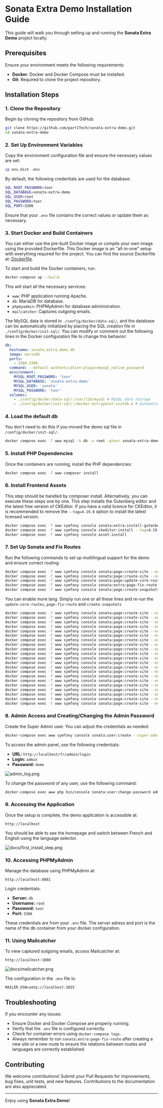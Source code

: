 # Sonata Extra Demo Installation Guide

This guide will walk you through setting up and running the **Sonata Extra Demo** project locally.

## Prerequisites

Ensure your environment meets the following requirements:

- **Docker**: Docker and Docker Compose must be installed.
- **Git**: Required to clone the project repository.

## Installation Steps

### 1. Clone the Repository

Begin by cloning the repository from GitHub:

```bash
git clone https://github.com/partITech/sonata-extra-demo.git
cd sonata-extra-demo
```

### 2. Set Up Environment Variables

Copy the environment configuration file and ensure the necessary values are set:

```bash
cp env.dist .env
```

By default, the following credentials are used for the database:

```bash
SQL_ROOT_PASSWORD=toor
SQL_DATABASE=sonata-extra-demo
SQL_USER=root
SQL_PASSWORD=toor
SQL_PORT=3306
```

Ensure that your `.env` file contains the correct values or update them as necessary.

### 3. Start Docker and Build Containers

You can either use the pre-built Docker image or compile your own image using the provided Dockerfile. This Docker image is an "all-in-one" setup with everything required for the project. You can find the source Dockerfile at: [Dockerfile](https://raw.githubusercontent.com/partITech/docker-apache-php/refs/heads/main/Dockerfile).

To start and build the Docker containers, run:

```bash
docker-compose up --build
```

This will start all the necessary services:
- `www`: PHP application running Apache.
- `db`: MariaDB for database.
- `phpmyadmin`: PHPMyAdmin for database administration.
- `mailcatcher`: Captures outgoing emails.

The MySQL data is stored in `./config/docker/data-sql/`, and the database can be automatically initialized by placing the SQL creation file in `./config/docker/init-sql/`. You can modify or comment out the following lines in the Docker configuration file to change this behavior:

```yaml
db:
  hostname: sonata_extra_demo_db
  image: mariadb
  ports:
    - 3306:3306
  command: --default-authentication-plugin=mysql_native_password
  environment:
    MYSQL_ROOT_PASSWORD: 'toor'
    MYSQL_DATABASE: 'sonata-extra-demo'
    MYSQL_USER: 'sonata'
    MYSQL_PASSWORD: 'toor'
  volumes:
    - ./config/docker/data-sql/:/var/lib/mysql # MySQL data storage
    - ./config/docker/init-sql/:/docker-entrypoint-initdb.d # Automatic database initialization
```

### 4. Load the default db

You don't need to do this if you moved the demo sql file in `/config/docker/init-sql/`.
```bash
docker compose exec -T www mysql -h db -u root -ptoor sonata-extra-demo < sonata-extra-demo.sql

```


### 5. Install PHP Dependencies

Once the containers are running, install the PHP dependencies:

```bash
docker compose exec -T www composer install
```


### 6. Install Frontend Assets

This step should be handled  by composer install. Alternatively, you can execute these steps one by one.
This step installs the Gutenberg editor and the latest free version of CKEditor. If you have a valid licence for CKEditor, it is recommended to remove the `--tag=4.19.0` option to install the latest licensed version.


```bash
docker compose exec -T www symfony console sonata:extra:install-gutenberg
docker compose exec -T www symfony console ckeditor:install --tag=4.19.0
docker compose exec -T www symfony console asset:install
```

### 7. Set Up Sonata and Fix Routes

Run the following commands to set up multilingual support for the demo and ensure correct routing:

```bash
docker compose exec -T www symfony console sonata:page:create-site --enabled --name France --relativePath /fr --host localhost --enabledFrom now --enabledTo 2030-10-18 --locale fr --default --no-confirmation
docker compose exec -T www symfony console sonata:page:create-site --enabled --name English --relativePath /en --host localhost --enabledFrom now --enabledTo 2030-10-18 --locale en --no-confirmation
docker compose exec -T www symfony console sonata:page:update-core-routes
docker compose exec -T www symfony console sonata:extra:page-fix-route
docker compose exec -T www symfony console sonata:page:create-snapshots
```

You can enable more lang. Simply run one or all these lines and re-run the `update-core-routes`, `page-fix-route` and `create-snapshots`

```bash
docker compose exec -T www symfony console sonata:page:create-site --enabled --name France --relativePath /fr --host localhost --enabledFrom now --enabledTo 2030-10-18 --locale fr --default --no-confirmation
docker compose exec -T www symfony console sonata:page:create-site --enabled --name Germany --relativePath /de --host localhost --enabledFrom now --enabledTo 2030-10-18 --locale de --no-confirmation
docker compose exec -T www symfony console sonata:page:create-site --enabled --name Spain --relativePath /es --host localhost --enabledFrom now --enabledTo 2030-10-18 --locale es --no-confirmation
docker compose exec -T www symfony console sonata:page:create-site --enabled --name Italy --relativePath /it --host localhost --enabledFrom now --enabledTo 2030-10-18 --locale it --no-confirmation
docker compose exec -T www symfony console sonata:page:create-site --enabled --name United Kingdom --relativePath /en --host localhost --enabledFrom now --enabledTo 2030-10-18 --locale en --no-confirmation
docker compose exec -T www symfony console sonata:page:create-site --enabled --name Portugal --relativePath /pt --host localhost --enabledFrom now --enabledTo 2030-10-18 --locale pt --no-confirmation
docker compose exec -T www symfony console sonata:page:create-site --enabled --name Belgium --relativePath /nl --host localhost --enabledFrom now --enabledTo 2030-10-18 --locale nl --no-confirmation
docker compose exec -T www symfony console sonata:page:create-site --enabled --name Netherlands --relativePath /nl --host localhost --enabledFrom now --enabledTo 2030-10-18 --locale nl --no-confirmation
docker compose exec -T www symfony console sonata:page:create-site --enabled --name Austria --relativePath /de --host localhost --enabledFrom now --enabledTo 2030-10-18 --locale de --no-confirmation
docker compose exec -T www symfony console sonata:page:create-site --enabled --name Switzerland --relativePath /fr --host localhost --enabledFrom now --enabledTo 2030-10-18 --locale fr --no-confirmation
docker compose exec -T www symfony console sonata:page:create-site --enabled --name Sweden --relativePath /sv --host localhost --enabledFrom now --enabledTo 2030-10-18 --locale sv --no-confirmation
docker compose exec -T www symfony console sonata:page:create-site --enabled --name Norway --relativePath /no --host localhost --enabledFrom now --enabledTo 2030-10-18 --locale no --no-confirmation
docker compose exec -T www symfony console sonata:page:create-site --enabled --name Finland --relativePath /fi --host localhost --enabledFrom now --enabledTo 2030-10-18 --locale fi --no-confirmation
docker compose exec -T www symfony console sonata:page:create-site --enabled --name Denmark --relativePath /da --host localhost --enabledFrom now --enabledTo 2030-10-18 --locale da --no-confirmation
docker compose exec -T www symfony console sonata:page:create-site --enabled --name Poland --relativePath /pl --host localhost --enabledFrom now --enabledTo 2030-10-18 --locale pl --no-confirmation
docker compose exec -T www symfony console sonata:page:create-site --enabled --name Czech Republic --relativePath /cz --host localhost --enabledFrom now --enabledTo 2030-10-18 --locale cz --no-confirmation
docker compose exec -T www symfony console sonata:page:create-site --enabled --name Slovakia --relativePath /sk --host localhost --enabledFrom now --enabledTo 2030-10-18 --locale sk --no-confirmation
docker compose exec -T www symfony console sonata:page:create-site --enabled --name Hungary --relativePath /hu --host localhost --enabledFrom now --enabledTo 2030-10-18 --locale hu --no-confirmation
docker compose exec -T www symfony console sonata:page:create-site --enabled --name Greece --relativePath /gr --host localhost --enabledFrom now --enabledTo 2030-10-18 --locale gr --no-confirmation
docker compose exec -T www symfony console sonata:page:create-site --enabled --name Ireland --relativePath /ie --host localhost --enabledFrom now --enabledTo 2030-10-18 --locale ie --no-confirmation
docker compose exec -T www symfony console sonata:page:create-site --enabled --name Luxembourg --relativePath /lu --host localhost --enabledFrom now --enabledTo 2030-10-18 --locale lu --no-confirmation
```

### 8. Admin Access and Creating/Changing the Admin Password

Create the Super Admin user. You can adjust the credentials as needed:

```bash
docker-compose exec www symfony console sonata:user:create --super-admin admin your@email.com demo
```

To access the admin panel, use the following credentials:

- **URL:** `http://localhost/fr/admin/login`
- **Login:** `admin`
- **Password:** `demo`

![admin_log.png](docs/admin_log.png)

To change the password of any user, use the following command:

```bash
docker-compose exec www php bin/console sonata:user:change-password admin new_password
```

### 9. Accessing the Application

Once the setup is complete, the demo application is accessible at:

```
http://localhost
```

You should be able to see the homepage and switch between French and English using the language selector.

![docs/first_install_step.png](./docs/first_install_step.png)


### 10. Accessing PHPMyAdmin

Manage the database using PHPMyAdmin at:

```
http://localhost:8081
```


Login credentials:

- **Server:** `db`
- **Username:** `root`
- **Password:** `toor`
- **Port:** `3306`

These credentials are from your `.env` file.
The server adress and port is the name of the db container from your docker configuration.

### 11. Using Mailcatcher

To view captured outgoing emails, access Mailcatcher at:


```
http://localhost:1080
```
![docs/mailcatcher.png](docs/mailcatcher.png)

The configuration in the `.env` file is:
```
MAILER_DSN=smtp://localhost:1025
```


## Troubleshooting

If you encounter any issues:

- Ensure Docker and Docker Compose are properly running.
- Verify that the `.env` file is configured correctly.
- Check for container errors using `docker-compose logs`.
- Always remember to run `sonata:extra:page-fix-route` after creating a new site or a new route to ensure the relations between routes and languages are correctly established.


## Contributing

We welcome contributions! Submit your Pull Requests for improvements, bug fixes, unit tests, and new features. Contributions to the documentation are also appreciated.

---

Enjoy using **Sonata Extra Demo**!
